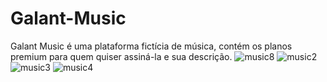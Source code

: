 # Galant-Music
Galant Music é uma plataforma fictícia de música, contém os planos premium para quem quiser assiná-la e sua descrição.
![music8](https://user-images.githubusercontent.com/123756073/220763248-cce8c6d2-558e-4d66-943a-8844366f3bee.png)
![music2](https://user-images.githubusercontent.com/123756073/220762962-4bf8ba6d-8ef4-43e7-b44a-0d84c9f1ff65.png)
![music3](https://user-images.githubusercontent.com/123756073/220762989-312dc5a4-2959-4cea-bde7-300248293669.png)
![music4](https://user-images.githubusercontent.com/123756073/220763027-eb0cd936-8258-4d0e-aa76-0b1dc8be6bec.png)


